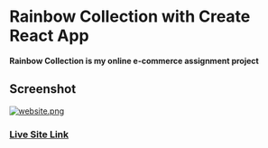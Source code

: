 # Rainbow Collection with Create React App

**Rainbow Collection is my online e-commerce assignment project**

## Screenshot

[![website.png](https://i.postimg.cc/gjX4NB98/forgitshowof.png)](https://postimg.cc/kRCx5sgg)
### [Live Site Link](https://rainbow-collection.web.app)